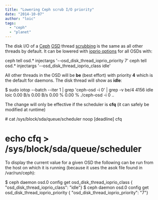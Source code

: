 ```yaml
---
title: "Lowering Ceph scrub I/O priority"
date: "2014-10-07"
author: "loic"
tags: 
  - "ceph"
  - "planet"
---
```


The disk I/O of a [Ceph](http://ceph.com/) [OSD](http://ceph.com/docs/master/man/8/ceph-osd/) thread [scrubbing](http://ceph.com/docs/giant/dev/osd_internals/scrub/) is the same as all other threads by default. It can be lowered with [ioprio options](http://ceph.com/docs/master/rados/configuration/osd-config-ref/) for all OSDs with:

ceph tell osd.\* injectargs '--osd\_disk\_thread\_ioprio\_priority 7'
ceph tell osd.\* injectargs '--osd\_disk\_thread\_ioprio\_class idle'

All other threads in the OSD will be **be** (best effort) with priority **4** which is the default for daemons. The disk thread will show as **idle**:

$ sudo iotop --batch --iter 1 | grep 'ceph-osd -i 0' | grep -v be/4
 4156 idle loic        0.00 B/s    0.00 B/s  0.00 %  0.00 % ./ceph-osd -i 0 ..

  
The change will only be effective if the scheduler is **cfq** (it can safely be modified at runtime)

\# cat /sys/block/sda/queue/scheduler
noop \[deadline\] cfq
# echo cfq > /sys/block/sda/queue/scheduler

To display the current value for a given OSD the following can be run from the host on which it is running (because it uses the asok file found in /var/run/ceph):

$ ceph daemon osd.0 config get osd\_disk\_thread\_ioprio\_class
{ "osd\_disk\_thread\_ioprio\_class": "idle"}
$ ceph daemon osd.0 config get osd\_disk\_thread\_ioprio\_priority
{ "osd\_disk\_thread\_ioprio\_priority": "7"}
